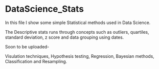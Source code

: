 # DataScience_Stats

In this file I show some simple Statistical methods used in Data Science. 

The Descriptive stats runs through concepts such as outliers, quartiles, standard deviation, z score and data grouping using dates.

Soon to be uploaded-

Visulation techniques, Hypothesis testing, Regression, Bayesian methods, Classification and Resampling.
